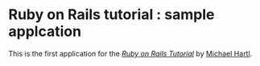 # Ruby on Rails tutorial : sample applcation

This is the first application for the
[*Ruby on Rails Tutorial*](http://railstutorial.jp/)
by [Michael Hartl](http://michaelhartl.com/).
